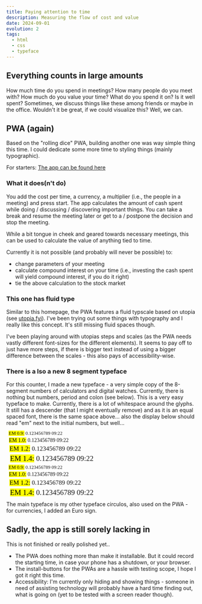 ```yaml
---
title: Paying attention to time
description: Measuring the flow of cost and value
date: 2024-09-01
evolution: 2
tags:
  - html
  - css
  - typeface
---
```


## Everything counts in large amounts

How much time do you spend in meetings? How many people do you meet with? How much do you value your time? What do you spend it on? Is it well spent? Sometimes, we discuss things like these among friends or maybe in the office. Wouldn't it be great, if we could visualize this? Well, we can. 

## PWA (again)
Based on the "rolling dice" PWA, building another one was way simple thing this time. I could dedicate some more time to styling things (mainly typographic). 

<div class="cta">

For starters: [The app can be found here](/webApps/CountsInSmallAmounts/)

</div>

### What it does(n't do)

You add the cost per time, a currency, a multiplier (i.e., the people in a meeting) and press start. The app calculates the amount of cash spent while doing / discussing / discovering important things. You can take a break and resume the meeting later or get to a / postpone the decision and stop the meeting.

While a bit tongue in cheek and geared towards necessary meetings, this can be used to calculate the value of anything tied to time. 

Currently it is not possible (and probably will never be possible) to:
- change parameters of your meeting
- calculate compound interest on your time (i.e., investing the cash spent will yield compound interest, if you do it right)
- tie the above calculation to the stock market

### This one has fluid type

Similar to this homepage, the PWA features a fluid typscale based on utopia (see [utopia.fyi](http://www.utopia.fyi)). I've been trying out some things with typography and I really like this concept. It's still missing fluid spaces though. 

I've been playing around with utopias steps and scales (as the PWA needs vastly different font-sizes for the different elements). It seems to pay off to just have more steps, if there is bigger text instead of using a bigger difference between the scales - this also pays of accessibility-wise.  

### There is a lso a new 8 segment typeface

For this counter, I made a new typeface - a very simple copy of the 8-segment numbers of calculators and digital watches. Currently, there is nothing but numbers, period and colon (see below). This is a very easy typeface to make. Currently, there is a lot of whitespace around the glyphs. It still has a descender (that I might eventually remove) and as it is an equal spaced font, there is the same space above... also the display below should read "em" next to the initial numbers, but well...

<style>
@font-face {
  font-family: 'digiwatch';
  src: url('/articles/20240901_counting_cash/AD-Digiwatch-Regular.woff2') format('woff2'),
       url('/articles/20240901_counting_cash/AD-Digiwatch-Regular.woff') format('woff');
  font-weight: normal;
  font-style: normal;
}

</style>

<div class="text_sample">
<p style="font-family:'digiwatch';font-weight:normal;font-size:0.9em; margin: 0.5em;line-height: 87%"> <mark>EM 0.9:</mark> 0.123456789 09:22 </p>
<p style="font-family:'digiwatch';font-weight:normal;font-size:1em; margin: 0.5em;line-height: 87%"> <mark>EM 1.0:</mark> 0.123456789 09:22 </p>
<p style="font-family:'digiwatch';font-weight:normal;font-size:1.2em; margin: 0.5em;line-height: 87%"> <mark>EM 1.2:</mark> 0.123456789 09:22 </p>
<p style="font-family:'digiwatch';font-weight:normal;font-size:1.4em; margin: 0.5em;line-height: 87%"> <mark>EM 1.4:</mark> 0.123456789 09:22 </p>
</div>
<div class="text_sample_inverted">
<p style="font-family:'digiwatch';font-weight:normal;font-size:0.9em; margin: 0.5em;line-height: 87%"> <mark>EM 0.9:</mark> 0.123456789 09:22 </p>
<p style="font-family:'digiwatch';font-weight:normal;font-size:1em; margin: 0.5em;line-height: 87%"> <mark>EM 1.0:</mark> 0.123456789 09:22 </p>
<p style="font-family:'digiwatch';font-weight:normal;font-size:1.2em; margin: 0.5em;line-height: 87%"> <mark>EM 1.2:</mark> 0.123456789 09:22 </p>
<p style="font-family:'digiwatch';font-weight:normal;font-size:1.4em; margin: 0.5em;line-height: 87%"> <mark>EM 1.4:</mark> 0.123456789 09:22 </p>
</div>

The main typeface is my other typeface circulos, also used on the PWA - for currencies, I added an Euro sign.

## Sadly, the app is still sorely lacking in 
This is not finished or really polished yet..
- The PWA does nothing more than make it installable. But it could record the starting time, in case your phone has a shutdown, or your browser.
- The install-buttons for the PWAs are a hassle with testing scope, I hope I got it right this time. 
- Accessibility: I'm currently only hiding and showing things - someone in need of assisting technology will probably have a hard time finding out, what is going on (yet to be tested with a screen reader though).
